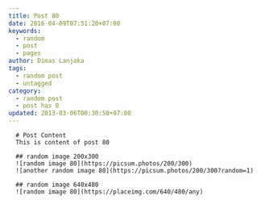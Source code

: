 ```yaml
---
title: Post 80
date: 2016-04-09T07:51:20+07:00
keywords:
  - random
  - post
  - pages
author: Dimas Lanjaka
tags:
  - random post
  - untagged
category:
  - random post
  - post has 0
updated: 2013-03-06T00:30:50+07:00
---
```


      # Post Content
      This is content of post 80

      ## random image 200x300
      ![random image 80](https://picsum.photos/200/300)
      ![another random image 80](https://picsum.photos/200/300?random=1)

      ## random image 640x480
      ![random image 80](https://placeimg.com/640/480/any)
      
